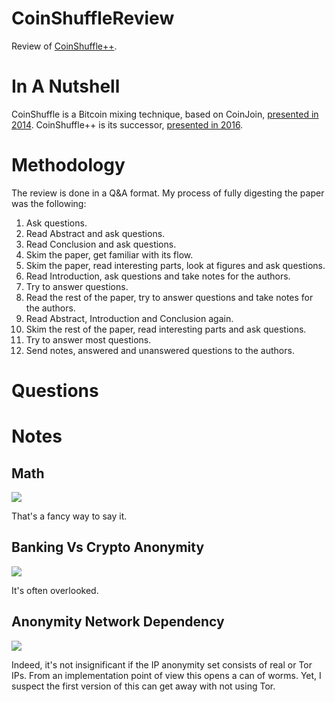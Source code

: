 # CoinShuffleReview
Review of [CoinShuffle++](http://wp.internetsociety.org/ndss/wp-content/uploads/sites/25/2017/09/ndss201701-4RuffingPaper.pdf).

# In A Nutshell

CoinShuffle is a Bitcoin mixing technique, based on CoinJoin, [presented in 2014](https://bitcointalk.org/index.php?topic=567625.0). CoinShuffle++ is its successor, [presented in 2016](https://bitcointalk.org/index.php?topic=1497271).

# Methodology

The review is done in a Q&A format. My process of fully digesting the paper was the following:

1. Ask questions.
2. Read Abstract and ask questions.
3. Read Conclusion and ask questions.
4. Skim the paper, get familiar with its flow.
5. Skim the paper, read interesting parts, look at figures and ask questions.
6. Read Introduction, ask questions and take notes for the authors.
7. Try to answer questions.
8. Read the rest of the paper, try to answer questions and take notes for the authors.
9. Read Abstract, Introduction and Conclusion again.
10. Skim the rest of the paper, read interesting parts and ask questions.
11. Try to answer most questions.
12. Send notes, answered and unanswered questions to the authors.

# Questions

# Notes

## Math

![](https://i.imgur.com/1iqvbmE.png)

That's a fancy way to say it.

## Banking Vs Crypto Anonymity

![](https://i.imgur.com/ZNOadnW.png)

It's often overlooked.

## Anonymity Network Dependency

![](https://i.imgur.com/7HdjVoy.png)

Indeed, it's not insignificant if the IP anonymity set consists of real or Tor IPs. From an implementation point of view this opens a can of worms. Yet, I suspect the first version of this can get away with not using Tor.
